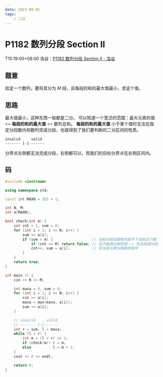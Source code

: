 ```yaml
---
date: 2022-08-01
tags:
    - 二分
---
```


# P1182 数列分段 Section II

T15:19:00+08:00
洛谷：[P1182 数列分段 Section II - 洛谷](https://www.luogu.com.cn/problem/P1182)

## 题意

给定一个数列，要将其分为 $M$ 段，且每段的和的最大值最小，求这个值。

## 思路

最大值最小，这种东西一般都是二分。
可以知道一个宽泛的范围：最大元素的值 <= **每段的和的最大值** <= 数列总和。
**每段的和的最大值** 小于某个值时无法在指定分段数内将数列完成分段，也就得到了我们要判断的二分区间的性质。

```
invalid     valid
------- [-]-------
```

分界点左侧都无法完成分段，右侧都可以，而我们的目标分界点在右侧区间内。

## 码

```cpp
#include <iostream>

using namespace std;

const int MAXN = 1E5 + 1;

int N, M;
int a[MAXN];

bool check(int m) {
    int cnt = 1, sum = 0;
    for (int i = 1; i <= N; i++) {
        sum += a[i];
        if (sum > m) {                  // 当前分段在限制内放不下当前这个数
            if (cnt == M) return false; // 且不能再分新的段 -> 无法完成分段
            cnt++; sum = a[i];          // 将当前元素分到新的段中
        }
    }
    return true;
}

int main () {
    cin >> N >> M;

    int maxa = 0, sum = 0;
    for (int i = 1; i <= N; i++) {
        cin >> a[i];
        maxa = max(maxa, a[i]);
        sum += a[i];
    }

    // invalid     valid
    // ------- [-]-------
    int r = sum, l = maxa;
    while (l < r) {
        int m = (l + r) >> 1;
        if (check(m)) r = m;
        else          l = m + 1;
    }
    cout << r << endl;

    return 0;
}
```